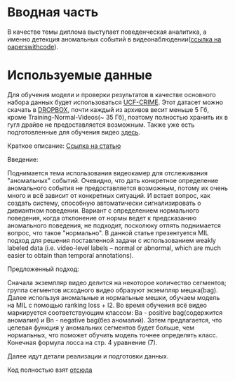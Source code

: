 # Вводная часть

В качестве темы диплома выступает поведенческая аналитика, а именно детекция аномальных событий в видеонаблюдении([ссылка на paperswithcode](https://paperswithcode.com/paper/real-world-anomaly-detection-in-surveillance)).

# Используемые данные
Для обучения модели и проверки результатов в качестве основного набора данных будет использоваться [UCF-CRIME](https://paperswithcode.com/dataset/ucf-crime). Этот датасет можно скачать в [DROPBOX](https://www.dropbox.com/sh/75v5ehq4cdg5g5g/AABvnJSwZI7zXb8_myBA0CLHa?dl=0), почти каждый из архивов весит меньше 5 Гб, кроме Training-Normal-Videos(~ 35 Гб), поэтому полностью хранить их в гугл драйве не предоставляется возможным. Также уже есть подготовленные для обучения видео [здесь](https://drive.google.com/file/d/1cp4q24RoGB-llFBYhzpN8-VXPgGwXlpJ/view?usp=sharing).

Краткое описание:
  [Ссылка на статью]( https://arxiv.org/pdf/1801.04264v3.pdf )

Введение: 

Поднимается тема использования видеокамер для отслеживания "аномальных" событий.
Очевидно, что дать конкретное определение аномального события не предоставляется возможным,
потому их очень много и всё зависит от конкретных ситуаций. И встает вопрос, 
как создать систему, способную автоматически сигнализировать о дивиантном поведении.
Вариант с определением нормального поведения, когда отклонение от нормы ведет к предсказанию
аномального поведения, не подходит, посколюку отпять поднимается вопрос, что такое "нормально".
В данной статье презентуется MIL подход для решения поставленной задачи с использованием 
weakly labeled data  (i.e. video-level labels – normal or abnormal, 
		which are much easier to obtain than temporal annotations).

Предложенный подход: 

Сначала экземпляр видео делится на некоторое количество сегментов; 
группа сегментов исходного видео образуют экземпляр мешка(bag). 
Далее используя аномальные и нормальные мешки, обучаем модель на MIL с помощью ranking loss + l2.
Во время обучения всё видео маркируется соответствующим классом: Ba - positive bag(содержится аномалия) и
Bn - negative bag(без аномалий). Затем предлагается, что целевая функция у аномальних сегментов будет больше,
чем нормальных, что поможет обучить модель точнее определять класс. Конечная формула лосса на стр. 4 уравнение (7).

Далее идут детали реализации и подготовки данных.

Код полностью взят [отсюда](https://github.com/seominseok0429/Real-world-Anomaly-Detection-in-Surveillance-Videos-pytorch)
